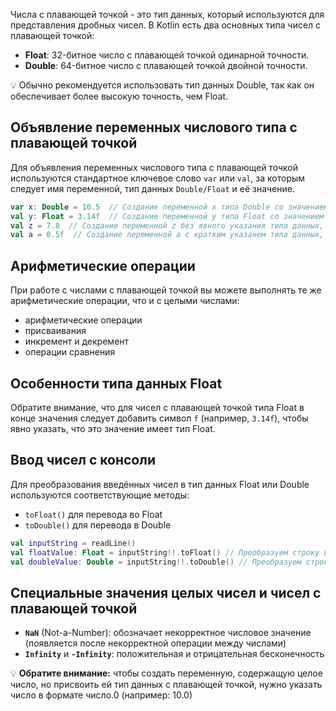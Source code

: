Числа с плавающей точкой - это тип данных, который используются для представления дробных чисел. В Kotlin есть два основных типа чисел с плавающей точкой:

- **Float**: 32-битное число с плавающей точкой одинарной точности.
- **Double**: 64-битное число с плавающей точкой двойной точности.

💡 Обычно рекомендуется использовать тип данных Double, так как он обеспечивает более высокую точность, чем Float.

## Объявление переменных числового типа с плавающей точкой

Для объявления переменных числового типа с плавающей точкой используются стандартное ключевое слово `var` или `val`, за которым следует имя переменной, тип данных `Double/Float` и её значение.

```kotlin
var x: Double = 10.5  // Создание переменной x типа Double со значением 10.5
val y: Float = 3.14f  // Создание переменной y типа Float со значением 3.14
val z = 7.8  // Создание переменной z без явного указания типа данных, Kotlin сам определит тип как Double
val a = 0.5f  // Создание переменной a с кратким указанем типа данных, Kotlin сам определит тип как Float
```

## Арифметические операции

При работе с числами с плавающей точкой вы можете выполнять те же арифметические операции, что и с целыми числами:

- арифметические операции
- присваивания
- инкремент и декремент
- операции сравнения

## **Особенности типа данных Float**

Обратите внимание, что для чисел с плавающей точкой типа Float в конце значения следует добавить символ `f` (например, `3.14f`), чтобы явно указать, что это значение имеет тип Float.

## Ввод чисел с консоли

Для преобразования введённых чисел в тип данных Float или Double используются соответствующие методы:

- `toFloat()` для перевода во Float
- `toDouble()` для перевода в Double

```kotlin
val inputString = readLine()
val floatValue: Float = inputString!!.toFloat() // Преобразуем строку в Float
val doubleValue: Double = inputString!!.toDouble() // Преобразуем строку в Double
```

## Специальные значения целых чисел и чисел с плавающей точкой

- **`NaN`** (Not-a-Number): обозначает некорректное числовое значение (появляется после некорректной операции между числами)
- **`Infinity`** и **`-Infinity`**: положительная и отрицательная бесконечность

💡 **Обратите внимание:** чтобы создать переменную, содержащую целое число, но присвоить ей тип данных с плавающей точкой, нужно указать число в формате число.0 (например: 10.0)
